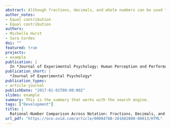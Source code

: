 ```yaml
---
abstract: Although fractions, decimals, and whole numbers can be used to represent the same rational-number values, it is unclear whether adults conceive of these rational-number magnitudes as lying along the same ordered mental continuum. In the current study, we investigated whether adults’ processing of rational-number magnitudes in fraction, decimal, and whole-number notation show systematic ratio-dependent responding characteristic of an integrated mental continuum. Both reaction time (RT) and eye-tracking data from a number-magnitude comparison task revealed ratio-dependent performance when adults compared the relative magnitudes of rational numbers, both within the same notation (e.g., fractions vs. fractions) and across different notations (e.g., fractions vs. decimals), pointing to an integrated mental continuum for rational numbers across notation types. In addition, eye-tracking analyses provided evidence of an implicit whole-number bias when we compared values in fraction notation, and individual differences in this whole-number bias were related to the individual’s performance on a fraction arithmetic task. Implications of our results for both cognitive development research and math education are discussed.
author_notes:
- Equal contribution
- Equal contribution
authors:
- Michelle Hurst
- Sara Cordes
doi: ""
featured: true
projects:
- example
publication: |
  In *Journal of Experimental Psychology: Human Perception and Performance*
publication_short: |
  *Journal of Experimental Psychology*
publication_types: 
- article-journal
publishDate: "2017-01-01T00:00:00Z"
slides: example
summary: This is the summary that works with the search engine.
tags: ["Development"]
title: |
  Rational-Number Comparison Across Notation: Fractions, Decimals, and Whole Numbers
url_pdf: "https://oce.ovid.com/article/00004788-201602000-00013/HTML"
---
```

